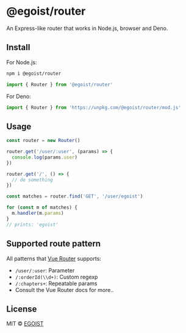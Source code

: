 # @egoist/router

An Express-like router that works in Node.js, browser and Deno.

## Install

For Node.js:

```bash
npm i @egoist/router
```

```ts
import { Router } from '@egoist/router'
```

For Deno:

```ts
import { Router } from 'https://unpkg.com/@egoist/router/mod.js'
```

## Usage

```ts
const router = new Router()

router.get('/user/:user', (params) => {
  console.log(params.user)
})

router.get('/', () => {
  // do something
})

const matches = router.find('GET', '/user/egoist')

for (const m of matches) {
  m.handler(m.params)
}
// prints: 'egoist'
```

## Supported route pattern

All patterns that [Vue Router](https://next.router.vuejs.org/guide/essentials/route-matching-syntax.html) supports:

- `/user/:user`: Parameter
- `/:orderId(\\d+)`: Custom regexp
- `/:chapters+`: Repeatable params
- Consult the Vue Router docs for more..

## License

MIT &copy; [EGOIST](https://github.com/sponsors/egoist)
